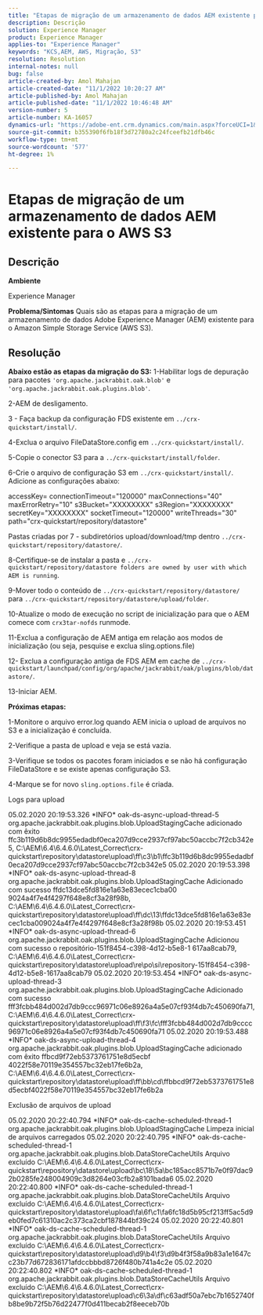 ```yaml
---
title: "Etapas de migração de um armazenamento de dados AEM existente para o AWS S3"
description: Descrição
solution: Experience Manager
product: Experience Manager
applies-to: "Experience Manager"
keywords: "KCS,AEM, AWS, Migração, S3"
resolution: Resolution
internal-notes: null
bug: false
article-created-by: Amol Mahajan
article-created-date: "11/1/2022 10:20:27 AM"
article-published-by: Amol Mahajan
article-published-date: "11/1/2022 10:46:48 AM"
version-number: 5
article-number: KA-16057
dynamics-url: "https://adobe-ent.crm.dynamics.com/main.aspx?forceUCI=1&pagetype=entityrecord&etn=knowledgearticle&id=41f450c8-ce59-ed11-9561-6045bd006a22"
source-git-commit: b355390f6fb18f3d72780a2c24fceefb21dfb46c
workflow-type: tm+mt
source-wordcount: '577'
ht-degree: 1%

---
```


# Etapas de migração de um armazenamento de dados AEM existente para o AWS S3

## Descrição


<b>Ambiente</b>

Experience Manager


<b>Problema/Sintomas</b>
Quais são as etapas para a migração de um armazenamento de dados Adobe Experience Manager (AEM) existente para o Amazon Simple Storage Service (AWS S3).


## Resolução

<b>Abaixo estão as etapas da migração do S3:</b>
1-Habilitar logs de depuração para pacotes `'org.apache.jackrabbit.oak.blob'` e `'org.apache.jackrabbit.oak.plugins.blob'`.

2-AEM de desligamento.

3 - Faça backup da configuração FDS existente em `../crx-quickstart/install/`.

4-Exclua o arquivo FileDataStore.config em `../crx-quickstart/install/`.

5-Copie o conector S3 para a `../crx-quickstart/install/folder`.

6-Crie o arquivo de configuração S3 em `../crx-quickstart/install/`. Adicione as configurações abaixo:

accessKey= connectionTimeout=&quot;120000&quot; maxConnections=&quot;40&quot; maxErrorRetry=&quot;10&quot; s3Bucket=&quot;XXXXXXXX&quot; s3Region=&quot;XXXXXXXX&quot; secretKey=&quot;XXXXXXXX&quot; socketTimeout=&quot;120000&quot; writeThreads=&quot;30&quot; path=&quot;crx-quickstart/repository/datastore&quot;

Pastas criadas por 7 - subdiretórios upload/download/tmp dentro `../crx-quickstart/repository/datastore/`.

8-Certifique-se de instalar a pasta e `../crx-quickstart/repository/datastore folders are owned by user with which AEM is running`.

9-Mover todo o conteúdo de `../crx-quickstart/repository/datastore/` para `../crx-quickstart/repository/datastore/upload/folder`.

10-Atualize o modo de execução no script de inicialização para que o AEM comece com `crx3tar-nofds` runmode.

11-Exclua a configuração de AEM antiga em relação aos modos de inicialização (ou seja, pesquise e exclua sling.options.file)

12- Exclua a configuração antiga de FDS AEM em cache de `../crx-quickstart/launchpad/config/org/apache/jackrabbit/oak/plugins/blob/datastore/`.

13-Iniciar AEM.

<b>Próximas etapas:</b>

1-Monitore o arquivo error.log quando AEM inicia o upload de arquivos no S3 e a inicialização é concluída.

2-Verifique a pasta de upload e veja se está vazia.

3-Verifique se todos os pacotes foram iniciados e se não há configuração FileDataStore e se existe apenas configuração S3.

4-Marque se for novo `sling.options.file` é criada.

Logs para upload

05.02.2020 20:19:53.326 \*INFO\* oak-ds-async-upload-thread-5 org.apache.jackrabbit.oak.plugins.blob.UploadStagingCache adicionado com êxito ffc3b119d6b8dc9955edadbf0eca207d9cce2937cf97abc50accbc7f2cb342e5, C:\AEM\6.4\6.4.6.0\Latest_Correct\crx-quickstart\repository\datastore\upload\ff\c3\b1\ffc3b119d6b8dc9955edadbf0eca207d9cce2937cf97abc50accbc7f2cb342e5 05.02.2020 20:19:53.398 \*INFO\* oak-ds-async-upload-thread-8 org.apache.jackrabbit.oak.plugins.blob.UploadStagingCache Adicionado com sucesso ffdc13dce5fd816e1a63e83ecec1cba00 9024a4f7e4f4297f648e8cf3a28f98b, C:\AEM\6.4\6.4.6.0\Latest_Correct\crx-quickstart\repository\datastore\upload\ff\dc\13\ffdc13dce5fd816e1a63e83ecec1cba009024a4f7e4f4297f648e8cf3a28f98b 05.02.2020 20:19:53.451 \*INFO\* oak-ds-async-upload-thread-6 org.apache.jackrabbit.oak.plugins.blob.UploadStagingCache Adicionou com sucesso o repositório-151f8454-c398-4d12-b5e8-1 617aa8cab79, C:\AEM\6.4\6.4.6.0\Latest_Correct\crx-quickstart\repository\datastore\upload\re\po\si\repository-151f8454-c398-4d12-b5e8-1617aa8cab79 05.02.2020 20:19:53.454 \*INFO\* oak-ds-async-upload-thread-3 org.apache.jackrabbit.oak.plugins.blob.UploadStagingCache Adicionado com sucesso fff3fcbb484d002d7db9ccc96971c06e8926a4a5e07cf93f4db7c450690fa71, C:\AEM\6.4\6.4.6.0\Latest_Correct\crx-quickstart\repository\datastore\upload\ff\f3\fc\fff3fcbb484d002d7db9cccc96971c06e8926a4a5e07cf93f4db7c450690fa71 05.02.2020 20:19:53.488 \*INFO\* oak-ds-async-upload-thread-4 org.apache.jackrabbit.oak.plugins.blob.UploadStagingCache adicionado com êxito ffbcd9f72eb5373761751e8d5ecbf 4022f58e70119e354557bc32eb17fe6b2a, C:\AEM\6.4\6.4.6.0\Latest_Correct\crx-quickstart\repository\datastore\upload\ff\bb\cd\ffbbcd9f72eb5373761751e8d5ecbf4022f58e70119e354557bc32eb17fe6b2a

Exclusão de arquivos de upload

05.02.2020 20:22:40.794 \*INFO\* oak-ds-cache-scheduled-thread-1 org.apache.jackrabbit.oak.plugins.blob.UploadStagingCache Limpeza inicial de arquivos carregados 05.02.2020 20:22:40.795 \*INFO\* oak-ds-cache-scheduled-thread-1 org.apache.jackrabbit.oak.plugins.blob.DataStoreCacheUtils Arquivo excluído C:\AEM\6.4\6.4.6.0\Latest_Correct\crx-quickstart\repository\datastore\upload\bc\18\5a\bc185acc8571b7e0f97dac92b0285fe248004909c3d8264e03cfb2a8101bada6 05.02.2020 20:22:40.800 \*INFO\* oak-ds-cache-scheduled-thread-1 org.apache.jackrabbit.oak.plugins.blob.DataStoreCacheUtils Arquivo excluído C:\AEM\6.4\6.4.6.0\Latest_Correct\crx-quickstart\repository\datastore\upload\fa\6f\c1\fa6fc18d5b95cf213ff5ac5d9eb0fed7c61310ac2c373ca2cbf187844bf39c24 05.02.2020 20:22:40.801 \*INFO\* oak-ds-cache-scheduled-thread-1 org.apache.jackrabbit.oak.plugins.blob.DataStoreCacheUtils Arquivo excluído C:\AEM\6.4\6.4.6.0\Latest_Correct\crx-quickstart\repository\datastore\upload\d9\b4\f3\d9b4f3f58a9b83a1e1647cc23b77d672836171afdccbbbd8726f480b741a4c2e 05.02.2020 20:22:40.802 \*INFO\* oak-ds-cache-scheduled-thread-1 org.apache.jackrabbit.oak.plugins.blob.DataStoreCacheUtils Arquivo excluído C:\AEM\6.4\6.4.6.0\Latest_Correct\crx-quickstart\repository\datastore\upload\c6\3a\df\c63adf50a7ebc7b1652740fb8be9b72f5b76d22477f0d411becab2f8eeceb70b
